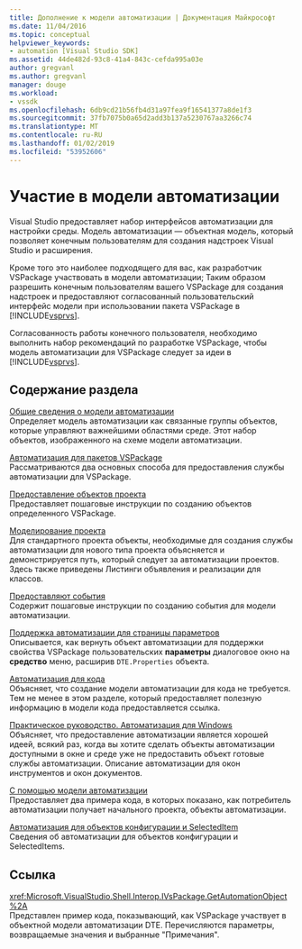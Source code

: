 ```yaml
---
title: Дополнение к модели автоматизации | Документация Майкрософт
ms.date: 11/04/2016
ms.topic: conceptual
helpviewer_keywords:
- automation [Visual Studio SDK]
ms.assetid: 44de482d-93c8-41a4-843c-cefda995a03e
author: gregvanl
ms.author: gregvanl
manager: douge
ms.workload:
- vssdk
ms.openlocfilehash: 6db9cd21b56fb4d31a97fea9f16541377a8de1f3
ms.sourcegitcommit: 37fb7075b0a65d2add3b137a5230767aa3266c74
ms.translationtype: MT
ms.contentlocale: ru-RU
ms.lasthandoff: 01/02/2019
ms.locfileid: "53952606"
---
```

# <a name="contribute-to-the-automation-model"></a>Участие в модели автоматизации
Visual Studio предоставляет набор интерфейсов автоматизации для настройки среды. Модель автоматизации — объектная модель, который позволяет конечным пользователям для создания надстроек Visual Studio и расширения.  
  
 Кроме того это наиболее подходящего для вас, как разработчик VSPackage участвовать в модели автоматизации; Таким образом разрешить конечным пользователям вашего VSPackage для создания надстроек и предоставляют согласованный пользовательский интерфейс модели при использовании пакета VSPackage в [!INCLUDE[vsprvs](../../code-quality/includes/vsprvs_md.md)].  
  
 Согласованность работы конечного пользователя, необходимо выполнить набор рекомендаций по разработке VSPackage, чтобы модель автоматизации для VSPackage следует за идеи в [!INCLUDE[vsprvs](../../code-quality/includes/vsprvs_md.md)].  
  
## <a name="in-this-section"></a>Содержание раздела  
 [Общие сведения о модели автоматизации](../../extensibility/internals/automation-model-overview.md)  
 Определяет модель автоматизации как связанные группы объектов, которые управляют важнейшими областями среде. Этот набор объектов, изображенного на схеме модели автоматизации.  
  
 [Автоматизация для пакетов VSPackage](../../extensibility/internals/providing-automation-for-vspackages.md)  
 Рассматриваются два основных способа для предоставления службы автоматизации для VSPackage.  
  
 [Предоставление объектов проекта](../../extensibility/internals/exposing-project-objects.md)  
 Предоставляет пошаговые инструкции по созданию объектов определенного VSPackage.  
  
 [Моделирование проекта](../../extensibility/internals/project-modeling.md)  
 Для стандартного проекта объекты, необходимые для создания службы автоматизации для нового типа проекта объясняется и демонстрируется путь, который следует за автоматизации проектов. Здесь также приведены Листинги объявления и реализации для классов.  
  
 [Предоставляют события](../../extensibility/internals/exposing-events-in-the-visual-studio-sdk.md)  
 Содержит пошаговые инструкции по созданию события для модели автоматизации.  
  
 [Поддержка автоматизации для страницы параметров](../../extensibility/internals/automation-support-for-options-pages.md)  
 Описывается, как вернуть объект автоматизации для поддержки свойства VSPackage пользовательских **параметры** диалоговое окно на **средство** меню, расширив `DTE.Properties` объекта.  
  
 [Автоматизация для кода](../../extensibility/internals/providing-automation-for-code.md)  
 Объясняет, что создание модели автоматизации для кода не требуется. Тем не менее в этом разделе, который предоставляет полезную информацию в модели кода предоставляется ссылка.  
  
 [Практическое руководство. Автоматизация для Windows](../../extensibility/internals/how-to-provide-automation-for-windows.md)  
 Объясняет, что предоставление автоматизации является хорошей идеей, всякий раз, когда вы хотите сделать объекты автоматизации доступными в окне и среде уже не предоставить объект готовые службы автоматизации. Описание автоматизации для окон инструментов и окон документов.  
  
 [С помощью модели автоматизации](../../extensibility/internals/using-the-automation-model.md)  
 Предоставляет два примера кода, в которых показано, как потребитель автоматизации получает начального проекта, объекты автоматизации.  
  
 [Автоматизация для объектов конфигурации и SelectedItem](../../extensibility/internals/automation-for-configuration-and-selecteditem-objects.md)  
 Сведения об автоматизации для объектов конфигурации и SelectedItems.  
  
## <a name="reference"></a>Ссылка  
 <xref:Microsoft.VisualStudio.Shell.Interop.IVsPackage.GetAutomationObject%2A>  
 Представлен пример кода, показывающий, как VSPackage участвует в объектной модели автоматизации DTE. Перечисляются параметры, возвращаемые значения и выбранные "Примечания".  
